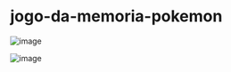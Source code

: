 # jogo-da-memoria-pokemon


![image](https://github.com/BrunaOliveiraRosa/jogo-da-memoria-pokemon/assets/80056771/7bfff2a3-7647-46de-a0d5-cb3e2dc7d718)

![image](https://github.com/BrunaOliveiraRosa/jogo-da-memoria-pokemon/assets/80056771/2e25a04a-3b4b-4de4-ac45-dc1a47d120b4)

